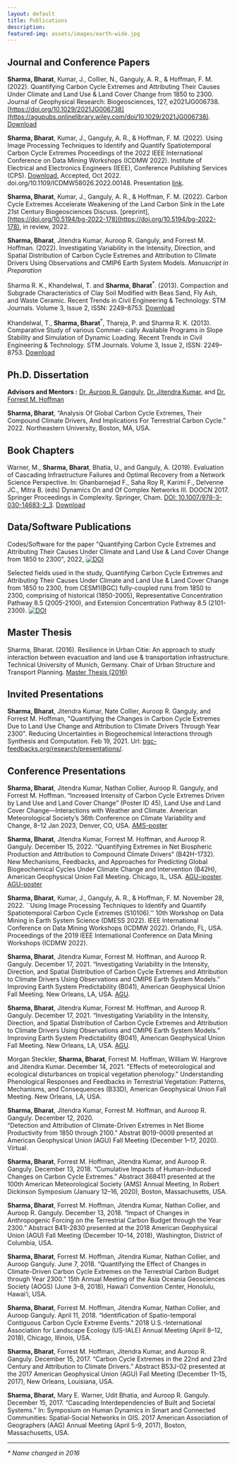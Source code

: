 ```yaml
---
layout: default
title: Publications 
description: 
featured-img: assets/images/earth-wide.jpg
---
```

## Journal and Conference Papers
**Sharma, Bharat**, Kumar, J., Collier, N., Ganguly, A. R., & Hoffman, F. M. (2022). Quantifying Carbon Cycle Extremes and Attributing Their Causes Under Climate and Land Use & Land Cover Change from 1850 to 2300. Journal of Geophysical Research: Biogeosciences, 127, e2021JG006738. [https://doi.org/10.1029/2021JG006738](https://agupubs.onlinelibrary.wiley.com/doi/10.1029/2021JG006738). [Download](./papers/Sharma_2022_CarbonExtremes_LULCC.pdf)

**Sharma, Bharat**, Kumar, J., Ganguly, A. R., & Hoffman, F. M. (2022).
Using Image Processing Techniques to Identify and Quantify Spatiotemporal Carbon Cycle Extremes
Proceedings of the 2022 IEEE International Conference on Data Mining Workshops (ICDMW 2022). 
Institute of Electrical and Electronics Engineers (IEEE), Conference Publishing Services (CPS). 
[Download](./papers/Sharma_2022_SpatioTemporalExtremes_ICDM.pdf), Accepted, Oct 2022. 
doi.org/10.1109/ICDMW58026.2022.00148.
Presentation [link](https://docs.google.com/presentation/d/1dqk7v7TJbtoGt4UzblRbH3VisS1Jn79duDdglGfubkY/edit?usp=sharing).

**Sharma, Bharat**, Kumar, J., Ganguly, A. R., & Hoffman, F. M. (2022).
Carbon Cycle Extremes Accelerate Weakening of the Land Carbon Sink in the Late 21st Century
Biogeosciences Discuss. [preprint], [https://doi.org/10.5194/bg-2022-178](https://doi.org/10.5194/bg-2022-178), in review, 2022.

**Sharma, Bharat**, Jitendra Kumar, Auroop R. Ganguly, and Forrest M. Hoffman. (2022).
Investigating Variability in the Intensity, Direction, and Spatial Distribution of Carbon Cycle Extremes and Attribution to Climate Drivers Using Observations and CMIP6 Earth System Models.
_Manuscript in Preparation_ 

Sharma R. K., Khandelwal, T. and **Sharma, Bharat**<sup>*</sup>. (2013). Compaction and Subgrade Characteristics of Clay
Soil Modified with Beas Sand, Fly Ash, and Waste Ceramic. Recent Trends in Civil Engineering & Technology.
STM Journals. Volume 3, Issue 2, ISSN: 2249–8753. 
[Download](./papers/Characteristic_paper_UG.pdf) <br>


Khandelwal, T., **Sharma, Bharat**<sup>*</sup>, Thareja, P. and Sharma R. K. (2013). Comparative Study of various Commer-
cially Available Programs in Slope Stability and Simulation of Dynamic Loading. Recent Trends in Civil Engineering
& Technology. STM Journals. Volume 3, Issue 2, ISSN: 2249–8753. 
[Download](./papers/Comparative_paper_UG.pdf) <br>


## Ph.D. Dissertation

**Advisors and Mentors :** <a href="https://coe.northeastern.edu/people/ganguly-auroop/" target="_blank">Dr. Auroop R. Ganguly</a>, <a href="https://www.ornl.gov/staff-profile/jitendra-kumar" target="_blank">Dr. Jitendra Kumar</a>, and <a href="https://www.climatemodeling.org/~forrest/" target="_blank">Dr. Forrest M. Hoffman</a>

**Sharma, Bharat**, “Analysis Of Global Carbon Cycle Extremes, Their Compound Climate Drivers, And Implications For Terrestrial Carbon Cycle.” 2022. Northeastern University, Boston, MA, USA. 


## Book Chapters

Warner, M., **Sharma, Bharat**, Bhatia, U., and Ganguly, A. (2019).
Evaluation of Cascading Infrastructure Failures and Optimal Recovery from a Network Science Perspective. 
In: Ghanbarnejad F., Saha Roy R, Karimi F., Delvenne JC., Mitra B. (eds) Dynamics On and Of Complex Networks III. DOOCN 2017. 
Springer Proceedings in Complexity. Springer, Cham. 
[DOI: 10.1007/978-3-030-14683-2_3](https://doi.org/10.1007/978-3-030-14683-2_3).
[Download](./papers/Warner_2019_Network.pdf)


## Data/Software Publications

Codes/Software for the paper "Quantifying Carbon Cycle Extremes and Attributing Their Causes Under Climate and Land Use & Land Cover Change from 1850 to 2300", 2022, [![DOI](https://zenodo.org/badge/413554760.svg)](https://zenodo.org/badge/latestdoi/413554760)

Selected fields used in the study, Quantifying Carbon Cycle Extremes and Attributing Their Causes Under Climate and Land Use & Land Cover Change from 1850 to 2300, from CESM1(BGC) fully-coupled runs from 1850 to 2300, comprising of historical (1850-2005), Representative Concentration Pathway 8.5 (2005-2100), and Extension Concentration Pathway 8.5 (2101-2300). [![DOI](https://zenodo.org/badge/DOI/10.5281/zenodo.5548153.svg)](https://doi.org/10.5281/zenodo.5548153)


## Master Thesis

Sharma, Bharat. (2016). Resilience in Urban Citie: An approach to study interaction between evacuation and
land use & transportation infrastructure. Technical University of Munich, Germany. Chair of Urban Structure and
Transport Planning.
[Master Thesis (2016)](./papers/Sharma_masterthesis_TUM_2016.pdf) <br>

## Invited Presentations
**Sharma, Bharat**, Jitendra Kumar, Nate Collier, Auroop R. Ganguly, and Forrest M. Hoffman, "Quantifying the Changes in Carbon Cycle Extremes Due to Land Use Change and Attribution to Climate Drivers Through Year 2300". Reducing Uncertainties in Biogeochemical Interactions through Synthesis and Computation. Feb 19, 2021. Url: [bgc-feedbacks.org/research/presentations/](https://www.bgc-feedbacks.org/research/presentations/Sharma_RUBISCO-SFA_20210219.pdf).


## Conference Presentations

**Sharma, Bharat**, Jitendra Kumar, Nathan Collier, Auroop R. Ganguly, and Forrest M. Hoffman.
“Increased Intensity of Carbon Cycle Extremes Driven by Land Use and Land Cover Change” (Poster ID 45),
Land Use and Land Cover Change—Interactions with Weather and Climate.
American Meteorological Society’s 36th Conference on Climate Variability and Change, 8-12 Jan 2023, Denver, CO, USA.
[AMS-poster](./papers/poster_ams23.pdf)

**Sharma, Bharat**, Jitendra Kumar, Forrest M. Hoffman, and Auroop R. Ganguly. 
December 15, 2022. 
“Quantifying Extremes in Net Biospheric Production and Attribution to Compound Climate Drivers” (B42H-1732).
New Mechanisms, Feedbacks, and Approaches for Predicting Global Biogeochemical Cycles Under Climate Change and Intervention (B42H), 
American Geophysical Union Fall Meeting. Chicago, IL, USA. 
[AGU-iposter](https://agu2022fallmeeting-agu.ipostersessions.com/default.aspx?s=80-06-58-73-5B-F3-2E-60-CF-02-2C-5A-F1-CD-4F-84&guestview=true).
[AGU-poster](./papers/Sharma_CCextremes_AGU_2022.pdf)

**Sharma, Bharat**, Kumar, J., Ganguly, A. R., & Hoffman, F. M.
November 28, 2022.
``Using Image Processing Techniques to Identify and Quantify Spatiotemporal Carbon Cycle Extremes (S10106).''
10th Workshop on Data Mining in Earth System Science (DMESS 2022).
IEEE International Conference on Data Mining Workshops (ICDMW 2022).
Orlando, FL, USA.
Proceedings of the 2019 IEEE International Conference on Data Mining Workshops (ICDMW 2022).

**Sharma, Bharat**, Jitendra Kumar, Forrest M. Hoffman, and Auroop R. Ganguly. 
December 17, 2021. 
“Investigating Variability in the Intensity, Direction, and Spatial Distribution of Carbon Cycle Extremes and Attribution to Climate Drivers Using Observations and CMIP6 Earth System Models.” 
Improving Earth System Predictability (B041), 
American Geophysical Union Fall Meeting. New Orleans, LA, USA. 
[AGU](https://agu2021fallmeeting-agu.ipostersessions.com/default.aspx?s=71-89-8B-05-7E-BE-42-CF-33-5D-F5-8A-F4-6A-77-AC&guestview=true).

**Sharma, Bharat**, Jitendra Kumar, Forrest M. Hoffman, and Auroop R. Ganguly. 
December 17, 2021. 
“Investigating Variability in the Intensity, Direction, and Spatial Distribution of Carbon Cycle Extremes and Attribution to Climate Drivers Using Observations and CMIP6 Earth System Models.” 
Improving Earth System Predictability (B041), 
American Geophysical Union Fall Meeting. New Orleans, LA, USA. 
[AGU](https://agu2021fallmeeting-agu.ipostersessions.com/default.aspx?s=71-89-8B-05-7E-BE-42-CF-33-5D-F5-8A-F4-6A-77-AC&guestview=true).

Morgan Steckler, **Sharma, Bharat**, Forrest M. Hoffman, William W. Hargrove and Jitendra Kumar. 
December 14, 2021. 
"Effects of meteorological and ecological disturbances on tropical vegetation phenology." 
Understanding Phenological Responses and Feedbacks in Terrestrial Vegetation: 
Patterns, Mechanisms, and Consequences (B33D), 
American Geophysical Union Fall Meeting. New Orleans, LA, USA.

**Sharma, Bharat**, Jitendra Kumar, Forrest M. Hoffman, and Auroop R. Ganguly. 
December 12, 2020.  
“Detection and Attribution of Climate-Driven Extremes in Net Biome Productivity from 1850 through 2100.” 
Abstrat B019-0009 presented at American Geophysical Union (AGU) Fall Meeting (December 1–17, 2020).  Virtual. 

**Sharma, Bharat**, Forrest M. Hoffman, Jitendra Kumar, and Auroop R. Ganguly. December 13, 2018. 
“Cumulative Impacts of Human-Induced Changes on Carbon Cycle Extremes.” 
Abstract 368411 presented at the 100th American Meteorological Society (AMS) Annual Meeting, 
In Robert Dickinson Symposium (January 12–16, 2020), Boston, Massachusetts, USA.

**Sharma, Bharat**, Forrest M. Hoffman, Jitendra Kumar, Nathan Collier, and Auroop R. Ganguly. 
December 13, 2018. 
“Impact of Changes in Anthropogenic Forcing on the Terrestrial Carbon Budget through the Year 2300.” 
Abstract B41I-2830 presented at the 2018 American Geophysical Union (AGU) Fall Meeting 
(December 10–14, 2018), Washington, District of Columbia, USA.

**Sharma, Bharat**, Forrest M. Hoffman, Jitendra Kumar, Nathan Collier, and Auroop Ganguly. June 7, 2018. 
“Quantifying the Effect of Changes in Climate-Driven Carbon Cycle Extremes on the Terrestrial Carbon Budget through Year 2300.” 
15th Annual Meeting of the Asia Oceania Geosciences Society (AOGS) (June 3–8, 2018), 
Hawai‘i Convention Center, Honolulu, Hawai‘i, USA.

**Sharma, Bharat**, Forrest M. Hoffman, Jitendra Kumar, Nathan Collier, and Auroop Ganguly.
April 11, 2018. 
“Identification of Spatio-temporal Contiguous Carbon Cycle Extreme Events.” 
2018 U.S.-International Association for Landscape Ecology (US-IALE) Annual Meeting (April 8–12, 2018), 
Chicago, Illinois, USA.

**Sharma, Bharat**, Forrest M. Hoffman, Jitendra Kumar, and Auroop R. Ganguly. 
December 15, 2017. 
“Carbon Cycle Extremes in the 22nd and 23rd Century and Attribution to Climate Drivers.”
Abstract B53J-02 presented at the 2017 American Geophysical Union (AGU) Fall Meeting (December 11–15, 2017), 
New Orleans, Louisiana, USA.

**Sharma, Bharat**, Mary E. Warner, Udit Bhatia, and Auroop R. Ganguly. 
December 15, 2017. 
“Cascading Interdependencies of Built and Societal Systems.”
In: Symposium on Human Dynamics in Smart and Connected Communities: Spatial-Social Networks in GIS.
2017 American Association of Geographers (AAG) Annual Meeting (April 5-9, 2017), 
Boston, Massachusetts, USA.


<hr>

_* Name changed in 2016_